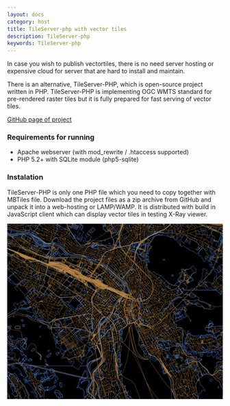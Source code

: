 ```yaml
---
layout: docs
category: host
title: TileServer-php with vector tiles
description: TileServer-php
keywords: TileServer-php
---
```


In case you wish to publish vectortiles, there is no need server hosting or 
expensive cloud for server that are hard to install and maintain.

There is an alternative, TileServer-PHP, which is open-source project
written in PHP. TileServer-PHP is implementing OGC WMTS standard for pre-rendered 
raster tiles but it is fully prepared for fast serving of vector tiles.

[GitHub page of project](https://github.com/klokantech/tileserver-php)

### Requirements for running
- Apache webserver (with mod_rewrite / .htaccess supported)
- PHP 5.2+ with SQLite module (php5-sqlite)

### Instalation
TileServer-PHP is only one PHP file which you need to copy together with MBTiles file. 
Download the project files as a zip archive from GitHub and unpack 
it into a web-hosting or LAMP/WAMP. It is distributed with build in JavaScript 
client which can display vector tiles in testing X-Ray viewer.

![X-Ray](/docs/media/tileserver-php_1.png)



